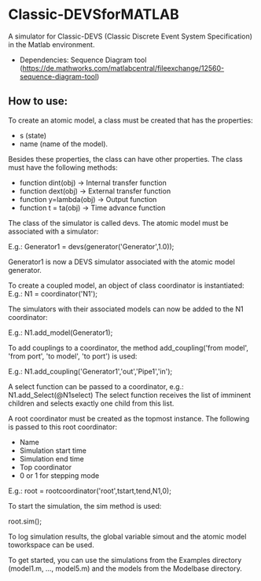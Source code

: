 # Classic-DEVSforMATLAB
A simulator for Classic-DEVS (Classic Discrete Event System Specification) in the Matlab environment.

* Dependencies: Sequence Diagram tool (https://de.mathworks.com/matlabcentral/fileexchange/12560-sequence-diagram-tool)

## How to use:
To create an atomic model, a class must be created that has the properties: 

* s (state) 
* name (name of the model). 


Besides these properties, the class can have other properties.
The class must have the following methods: 

* function dint(obj) -> Internal transfer function
* function dext(obj) -> External transfer function
* function y=lambda(obj) -> Output function
* function t = ta(obj) -> Time advance function

The class of the simulator is called devs. The atomic model must be associated with a simulator:

E.g.: Generator1 = devs(generator('Generator',1.0));

Generator1 is now a DEVS simulator associated with the atomic model generator.

To create a coupled model, an object of class coordinator is instantiated:
E.g.: N1 = coordinator('N1');

The simulators with their associated models can now be added to the N1 coordinator:

E.g.: N1.add_model(Generator1);

To add couplings to a coordinator, the method add_coupling('from model', 'from port', 'to model', 'to port') is used:

E.g.: N1.add_coupling('Generator1','out','Pipe1','in');

A select function can be passed to a coordinator, e.g.: N1.add_Select(@N1select)
The select function receives the list of imminent children and selects exactly one child from this list.

A root coordinator must be created as the topmost instance.
The following is passed to this root coordinator:

- Name
- Simulation start time
- Simulation end time
- Top coordinator
- 0 or 1 for stepping mode

E.g.: root = rootcoordinator('root',tstart,tend,N1,0);

To start the simulation, the sim method is used:

root.sim();

To log simulation results, the global variable simout and the atomic model toworkspace can be used.

To get started, you can use the simulations from the Examples directory (model1.m, ..., model5.m) and the models from the Modelbase directory.
